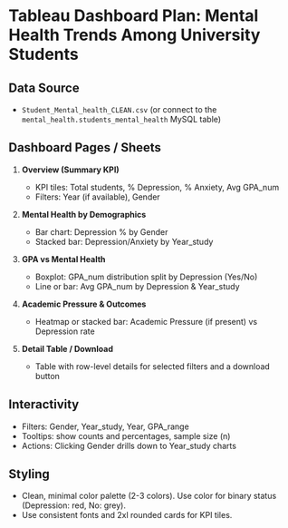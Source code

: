 # Tableau Dashboard Plan: Mental Health Trends Among University Students

## Data Source
- `Student_Mental_health_CLEAN.csv` (or connect to the `mental_health.students_mental_health` MySQL table)

## Dashboard Pages / Sheets

1. **Overview (Summary KPI)**
   - KPI tiles: Total students, % Depression, % Anxiety, Avg GPA_num
   - Filters: Year (if available), Gender

2. **Mental Health by Demographics**
   - Bar chart: Depression % by Gender
   - Stacked bar: Depression/Anxiety by Year_study

3. **GPA vs Mental Health**
   - Boxplot: GPA_num distribution split by Depression (Yes/No)
   - Line or bar: Avg GPA_num by Depression & Year_study

4. **Academic Pressure & Outcomes**
   - Heatmap or stacked bar: Academic Pressure (if present) vs Depression rate

5. **Detail Table / Download**
   - Table with row-level details for selected filters and a download button

## Interactivity
- Filters: Gender, Year_study, Year, GPA_range
- Tooltips: show counts and percentages, sample size (n)
- Actions: Clicking Gender drills down to Year_study charts

## Styling
- Clean, minimal color palette (2-3 colors). Use color for binary status (Depression: red, No: grey).
- Use consistent fonts and 2xl rounded cards for KPI tiles.
